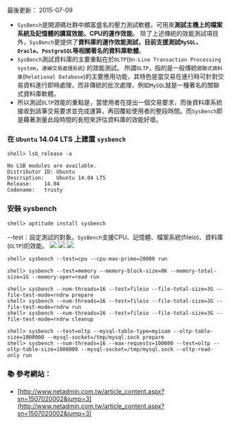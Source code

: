 最後更新： 2015-07-09              


- `SysBench`是開源碼社群中頗富盛名的壓力測試軟體，可用來**測試主機上的檔案系統及記憶體的讀寫效能、CPU的運作效能**。 
除了上述傳統的效能測試項目外，`SysBench`更提供了**資料庫的運作效能測試，目前支援測試`MySQL`、`Oracle`、`PostgreSQL`等相關著名的資料庫軟體**。 
- `SysBench`測試資料庫的主要重點在於`OLTP`(`On-Line Transaction Processing system`，`連線交易處理系統`) 的效能測試。 
所謂`OLTP`，指的是一般傳統`關聯式資料庫`(`Relational Database`)的主要應用功能，其特色是當交易在進行時可針對交易資料進行即時處理，而非傳統的批次處理，例如`MySQL`就是一種著名的關聯式資料庫軟體。 
- 所以測試`OLTP`效能的重點是，當使用者在提出一個交易要求，而後資料庫系統接收到該筆交易要求並完成運算，再回覆給使用者的整段時間。而`SysBench`即是藉著測量此段時間的長短來評估資料庫的效能好壞。 



### 在 `Ubuntu` 14.04 LTS 上建置 `sysbench`

```console
shell> lsb_release -a
```
```
No LSB modules are available.
Distributor ID:	Ubuntu
Description:	Ubuntu 14.04 LTS
Release:	14.04
Codename:	trusty
```
### 安裝 sysbench 
```console
shell> aptitude install sysbench
```


--test：設定測試的對象。`SysBench`支援CPU、記憶體、檔案系統(fileio)、資料庫(`OLTP`)的效能。
![](http://www.netadmin.com.tw/images/news/NP150702000215070214031103.png)
![](http://www.netadmin.com.tw/images/news/NP150702000215070214033201.png)
![](http://www.netadmin.com.tw/images/news/NP150702000215070214033302.png)
```console
shell> sysbench --test=cpu --cpu-max-prime=20000 run
```
```console
shell> sysbench --test=memory --memory-block-size=8K --memory-total-size=1G --memory-oper=read run  
```
```console
shell> sysbench --num-threads=16 --test=fileio --file-total-size=3G --file-test-mode=rndrw prepare
shell> sysbench --num-threads=16 --test=fileio --file-total-size=3G --file-test-mode=rndrw run
shell> sysbench --num-threads=16 --test=fileio --file-total-size=3G --file-test-mode=rndrw cleanup
```

```console
shell> sysbench --test=oltp --mysql-table-type=myisam --oltp-table-size=1000000 --mysql-socket=/tmp/mysql.sock prepare
shell> sysbench --num-threads=16 --max-requests=100000 --test=oltp --oltp-table-size=1000000 --mysql-socket=/tmp/mysql.sock --oltp-read-only run
```


### :books: 參考網站：
- [http://www.netadmin.com.tw/article_content.aspx?sn=1507020002&jump=3](http://www.netadmin.com.tw/article_content.aspx?sn=1507020002&jump=3)
